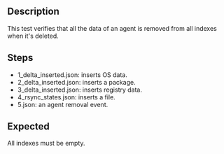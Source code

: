 ## Description

This test verifies that all the data of an agent is removed from all indexes when it's deleted.

## Steps

- 1_delta_inserted.json: inserts OS data.
- 2_delta_inserted.json: inserts a package.
- 3_delta_inserted.json: inserts registry data.
- 4_rsync_states.json: inserts a file.
- 5.json: an agent removal event.

## Expected

All indexes must be empty.
